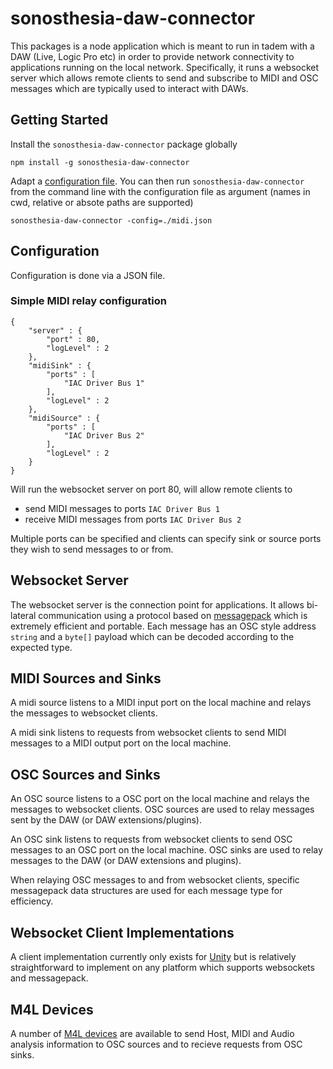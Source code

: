 # sonosthesia-daw-connector

This packages is a node application which is meant to run in tadem with a DAW (Live, Logic Pro etc) in order to provide network connectivity to applications running on the local network. Specifically, it runs a websocket server which allows remote clients to send and subscribe to MIDI and OSC messages which are typically used to interact with DAWs.

## Getting Started

Install the `sonosthesia-daw-connector` package globally

```
npm install -g sonosthesia-daw-connector
```

Adapt a [configuration file](https://github.com/jbat100/sonosthesia-daw-connector#configuration). You can then run `sonosthesia-daw-connector` from the command line with the configuration file as argument (names in cwd, relative or absote paths are supported)

```
sonosthesia-daw-connector -config=./midi.json
```

## Configuration

Configuration is done via a JSON file.

### Simple MIDI relay configuration

```
{
    "server" : {
        "port" : 80,
        "logLevel" : 2
    },
    "midiSink" : {
        "ports" : [
            "IAC Driver Bus 1"
        ],
        "logLevel" : 2
    },
    "midiSource" : {
        "ports" : [
            "IAC Driver Bus 2"
        ],
        "logLevel" : 2
    }
}
```

Will run the websocket server on port 80, will allow remote clients to 

- send MIDI messages to ports `IAC Driver Bus 1`
- receive MIDI messages from ports `IAC Driver Bus 2`

Multiple ports can be specified and clients can specify sink or source ports they wish to send messages to or from.


## Websocket Server

The websocket server is the connection point for applications. It allows bi-lateral communication using a protocol based on [messagepack](https://msgpack.org/index.html) which is extremely efficient and portable. Each message has an OSC style address `string` and a `byte[]` payload which can be decoded according to the expected type.

## MIDI Sources and Sinks

A midi source listens to a MIDI input port on the local machine and relays the messages to websocket clients.

A midi sink listens to requests from websocket clients to send MIDI messages to a MIDI output port on the local machine.

## OSC Sources and Sinks

An OSC source listens to a OSC port on the local machine and relays the messages to websocket clients. OSC sources are used to relay messages sent by the DAW (or DAW extensions/plugins). 

An OSC sink listens to requests from websocket clients to send OSC messages to an OSC port on the local machine. OSC sinks are used to relay messages to the DAW (or DAW extensions and plugins). 

When relaying OSC messages to and from websocket clients, specific messagepack data structures are used for each message type for efficiency.

## Websocket Client Implementations

A client implementation currently only exists for [Unity](https://github.com/jbat100/sonosthesia-unity-packages/tree/main/packages/com.sonosthesia.pack) but is relatively straightforward to implement on any platform which supports websockets and messagepack.

## M4L Devices

A number of [M4L devices](https://github.com/jbat100/sonosthesia-daw-connector/tree/main/m4l) are available to send Host, MIDI and Audio analysis information to OSC sources and to recieve requests from OSC sinks. 



